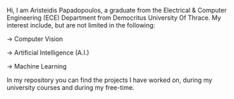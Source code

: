 Hi, I am Aristeidis Papadopoulos, a graduate from the Electrical & Computer Engineering (ECE) Department from Democritus University Of Thrace. My interest include,
but are not limited in the following:

-> Computer Vision

-> Artificial Intelligence (A.I.)

-> Machine Learning


In my repository you can find the projects I have worked on, during my university courses and during my free-time.
